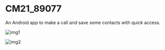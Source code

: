 # CM21_89077


An Android app to make a call and save some contacts with quick access.<br /> 

![img1](images/screen1.png "../master/MakeaCall/img/img1.png")<br />

![img2](images/screen1.png "../master/MakeaCall/img/img2.png")<br />

